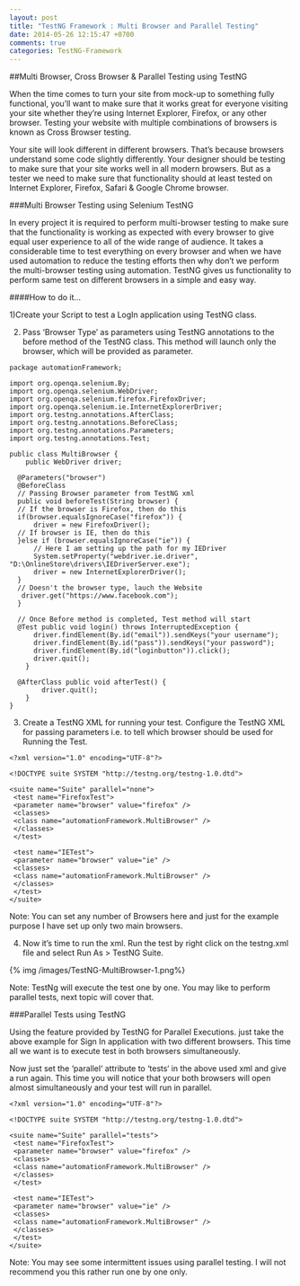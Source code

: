 ```yaml
---
layout: post
title: "TestNG Framework : Multi Browser and Parallel Testing"
date: 2014-05-26 12:15:47 +0700
comments: true
categories: TestNG-Framework
---
```


##Multi Browser, Cross Browser & Parallel Testing using TestNG

When the time comes to turn your site from mock-up to something fully functional, you’ll want to make sure that it works great for everyone visiting your site whether they’re using Internet Explorer, Firefox, or any other browser. Testing your website with multiple combinations of browsers is known as Cross Browser testing.

Your site will look different in different browsers. That’s because browsers understand some code slightly differently. Your designer should be testing to make sure that your site works well in all modern browsers. But as a tester we need to make sure that functionality should at least tested on Internet Explorer, Firefox, Safari & Google Chrome browser.
<!--more-->
###Multi Browser Testing using Selenium TestNG

In every project it is required to perform multi-browser testing to make sure that the functionality is working as expected with every browser to give equal user experience to all of the wide range of audience. It takes a considerable time to test everything on every browser and when we have used automation to reduce the testing efforts then why don’t we perform the multi-browser testing using automation. TestNG gives us functionality to perform same test on different browsers in a simple and easy way.

####How to do it…

1)Create your Script to test a LogIn application using TestNG class.

2) Pass ‘Browser Type’ as parameters using TestNG annotations to the before method of the TestNG class. This method will launch only the browser, which will be provided as parameter.

```
package automationFramework;

import org.openqa.selenium.By;
import org.openqa.selenium.WebDriver;
import org.openqa.selenium.firefox.FirefoxDriver;
import org.openqa.selenium.ie.InternetExplorerDriver;
import org.testng.annotations.AfterClass;
import org.testng.annotations.BeforeClass;
import org.testng.annotations.Parameters;
import org.testng.annotations.Test;

public class MultiBrowser {
	public WebDriver driver;
  
  @Parameters("browser")
  @BeforeClass
  // Passing Browser parameter from TestNG xml
  public void beforeTest(String browser) {
  // If the browser is Firefox, then do this
  if(browser.equalsIgnoreCase("firefox")) {
	  driver = new FirefoxDriver();
  // If browser is IE, then do this	  
  }else if (browser.equalsIgnoreCase("ie")) { 
	  // Here I am setting up the path for my IEDriver
	  System.setProperty("webdriver.ie.driver", "D:\OnlineStore\drivers\IEDriverServer.exe");
	  driver = new InternetExplorerDriver();
  } 
  // Doesn't the browser type, lauch the Website
   driver.get("https://www.facebook.com");
  }
  
  // Once Before method is completed, Test method will start
  @Test public void login() throws InterruptedException {
      driver.findElement(By.id("email")).sendKeys("your username");
      driver.findElement(By.id("pass")).sendKeys("your password");
      driver.findElement(By.id("loginbutton")).click();
      driver.quit();
	}  

  @AfterClass public void afterTest() {
		driver.quit();
	}
}

```

3) Create a TestNG XML for running your test. Configure the TestNG XML for passing parameters i.e. to tell which browser should be used for Running the Test.

```
<?xml version="1.0" encoding="UTF-8"?>

<!DOCTYPE suite SYSTEM "http://testng.org/testng-1.0.dtd">

<suite name="Suite" parallel="none">
 <test name="FirefoxTest">
 <parameter name="browser" value="firefox" />
 <classes>
 <class name="automationFramework.MultiBrowser" />
 </classes>
 </test>

 <test name="IETest">
 <parameter name="browser" value="ie" />
 <classes>
 <class name="automationFramework.MultiBrowser" />
 </classes>
 </test>
</suite>

```

 Note: You can set any number of Browsers here and just for the example purpose I have set up only two main browsers.

4) Now it’s time to run the xml. Run the test by right click on the testng.xml file and select Run As > TestNG Suite.

{% img /images/TestNG-MultiBrowser-1.png%}

Note: TestNg will execute the test one by one. You may like to perform parallel tests, next topic will cover that.

###Parallel Tests using TestNG

Using the feature provided by TestNG for Parallel Executions. just take the above example for Sign In application with two different browsers. This time all we want is to execute test in both browsers simultaneously.

Now just set the ‘parallel‘ attribute to ‘tests‘ in the above used xml and give a run again. This time you will notice that your both browsers will open almost simultaneously and your test will run in parallel.

```
<?xml version="1.0" encoding="UTF-8"?>

<!DOCTYPE suite SYSTEM "http://testng.org/testng-1.0.dtd">

<suite name="Suite" parallel="tests">
 <test name="FirefoxTest">
 <parameter name="browser" value="firefox" />
 <classes>
 <class name="automationFramework.MultiBrowser" />
 </classes>
 </test>

 <test name="IETest">
 <parameter name="browser" value="ie" />
 <classes>
 <class name="automationFramework.MultiBrowser" />
 </classes>
 </test>
</suite>

```

Note: You may see some intermittent issues using parallel testing. I will not recommend you this rather run one by one only.
